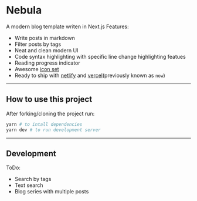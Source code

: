 # Nebula

A modern blog template writen in Next.js
Features:

- Write posts in markdown
- Filter posts by tags
- Neat and clean modern UI
- Code syntax highlighting with specific line change highlighting featues
- Reading progress indicator
- Awesome [icon set](https://react-icons.github.io/react-icons/)
- Ready to ship with [netlify](https://netlify.com) and [vercel](https://vercel.com/)(previously known as `now`)

---

## How to use this project

After forking/cloning the project run:

```bash
yarn # to intall dependencies
yarn dev # to run development server
```

---

## Development

ToDo:

- Search by tags
- Text search
- Blog series with multiple posts
